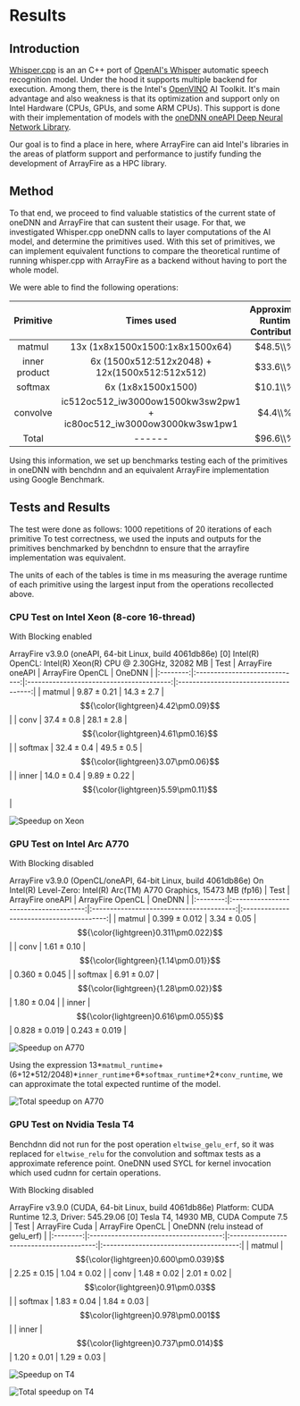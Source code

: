 Results
===========

## Introduction

[Whisper.cpp](https://github.com/ggerganov/whisper.cpp) is an an C++ port of [OpenAI's Whisper](https://github.com/openai/whisper) automatic speech recognition model.
Under the hood it supports multiple backend for execution. Among them, there is the Intel's [OpenVINO](https://github.com/openvinotoolkit/openvino) AI Toolkit. It's main advantage and also weakness is that its optimization and support only on
Intel Hardware (CPUs, GPUs, and some ARM CPUs). This support is done with their implementation of models with the [oneDNN oneAPI Deep Neural Network Library](https://github.com/oneapi-src/oneDNN).

Our goal is to find a place in here, where ArrayFire can aid Intel's libraries in the areas of platform support and performance
to justify funding the development of ArrayFire as a HPC library.

## Method

To that end, we proceed to find valuable statistics of the current state of oneDNN and ArrayFire that can sustent their usage.
For that, we investigated Whisper.cpp oneDNN calls to layer computations of the AI model, and determine the primitives used.
With this set of primitives, we can implement equivalent functions to compare the theoretical runtime of running whisper.cpp with
ArrayFire as a backend without having to port the whole model.

We were able to find the following operations:

|   Primitive   |           Times used                              | Approximate Runtime Contribution |
|:-------------:|:-------------------------------------------------:|:--------------------------------:|
|     matmul    | 13x (1x8x1500x1500:1x8x1500x64)                    |             $48.5\\%$           |
| inner product | 6x (1500x512:512x2048) + 12x(1500x512:512x512)    |             $33.6\\%$            |
|    softmax    | 6x (1x8x1500x1500)                                |             $10.1\\%$            |
|    convolve   | ic512oc512_iw3000ow1500kw3sw2pw1 + ic80oc512_iw3000ow3000kw3sw1pw1|$4.4\\%$              |
| Total         |             ------                                |            $96.6\\%$             |

Using this information, we set up benchmarks testing each of the primitives in oneDNN with benchdnn and an equivalent ArrayFire implementation using Google Benchmark.

## Tests and Results

The test were done as follows: 1000 repetitions of 20 iterations of each primitive
To test correctness, we used the inputs and outputs for the primitives benchmarked by benchdnn to ensure that the arrayfire implementation was equivalent.

The units of each of the tables is time in $\text{ms}$ measuring the average runtime of each primitive using the largest input from the operations recollected above.

### CPU Test on Intel Xeon (8-core 16-thread)

With Blocking enabled

ArrayFire v3.9.0 (oneAPI, 64-bit Linux, build 4061db86e)
[0] Intel(R) OpenCL: Intel(R) Xeon(R) CPU @ 2.30GHz, 32082 MB
|   Test   |    ArrayFire oneAPI           |            ArrayFire OpenCL              |        OneDNN                         |
|:--------:|:-----------------------------:|:----------------------------------------:|:-------------------------------------:|
|  matmul  |             $9.87\pm0.21$     |               $14.3\pm2.7$               |  $${\color{lightgreen}4.42\pm0.09}$$  |
|  conv    |             $37.4\pm0.8$      |              $28.1\pm2.8$                |  $${\color{lightgreen}4.61\pm0.16}$$  |
|  softmax |             $32.4\pm0.4$      |              $49.5\pm0.5$                |$${\color{lightgreen}3.07\pm0.06}$$    |
|  inner   |        $14.0\pm0.4$           |             $9.89\pm0.22$                |$${\color{lightgreen}5.59\pm0.11}$$    |

![Speedup on Xeon](assets/Xeon8.svg)

### GPU Test on Intel Arc A770

With Blocking disabled

ArrayFire v3.9.0 (OpenCL/oneAPI, 64-bit Linux, build 4061db86e)
On Intel(R) Level-Zero: Intel(R) Arc(TM) A770 Graphics, 15473 MB (fp16)
|   Test   |           ArrayFire oneAPI            |            ArrayFire OpenCL              |          OneDNN                          |
|:--------:|:-------------------------------------:|:----------------------------------------:|:----------------------------------------:|
|  matmul  |             $0.399\pm0.012$           |               $3.34\pm0.05$              |  $${\color{lightgreen}0.311\pm0.022}$$   |
|  conv    |             $1.61\pm0.10$             | $${\color{lightgreen}{1.14\pm0.01}}$$    |            $0.360\pm0.045$               |
|  softmax |             $6.91\pm0.07$             | $${\color{lightgreen}{1.28\pm0.02}}$$    |            $1.80\pm0.04$                 |
|  inner   | $${\color{lightgreen}0.616\pm0.055}$$ |             $0.828\pm0.019$              |            $0.243\pm 0.019$              |

![Speedup on A770](assets/A770.svg)

Using the expression 13*`matmul_runtime`+(6+12\*512/2048)\*`inner_runtime`+6*`softmax_runtime`+2*`conv_runtime`, we can approximate the total expected runtime of the model.

![Total speedup on A770](assets/A770-total.svg)

### GPU Test on Nvidia Tesla T4

Benchdnn did not run for the post operation `eltwise_gelu_erf`, so it was replaced for `eltwise_relu` for the convolution and softmax tests as a approximate reference point. OneDNN used SYCL for kernel invocation which used cudnn for certain operations.

With Blocking disabled

ArrayFire v3.9.0 (CUDA, 64-bit Linux, build 4061db86e)
Platform: CUDA Runtime 12.3, Driver: 545.29.06
[0] Tesla T4, 14930 MB, CUDA Compute 7.5
|   Test   |           ArrayFire Cuda              |            ArrayFire OpenCL              | OneDNN (relu instead of gelu_erf)      |
|:--------:|:-------------------------------------:|:----------------------------------------:|:--------------------------------------:|
|  matmul  |$${\color{lightgreen}0.600\pm0.039}$$  |               $2.25\pm0.15$              |            $1.04\pm0.02$               |
|  conv    |             $1.48\pm0.02$             |             $2.01\pm0.02$                |  $$\color{lightgreen}0.91\pm0.03$$     |
|  softmax |             $1.83\pm0.04$             |             $1.84\pm0.03$                |  $$\color{lightgreen}0.978\pm0.001$$   |
|  inner   | $${\color{lightgreen}0.737\pm0.014}$$ |             $1.20\pm0.01$                |            $1.29\pm 0.03$              |

![Speedup on T4](assets/T4.svg)

![Total speedup on T4](assets/T4-total.svg)